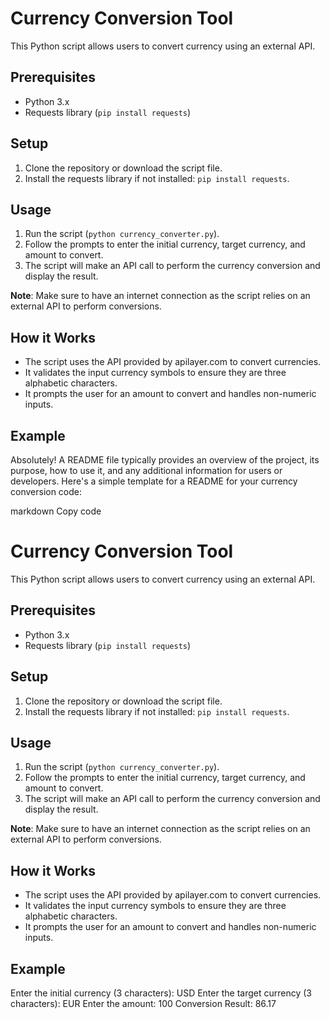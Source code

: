 # Currency Conversion Tool

This Python script allows users to convert currency using an external API.

## Prerequisites

- Python 3.x
- Requests library (`pip install requests`)

## Setup

1. Clone the repository or download the script file.
2. Install the requests library if not installed: `pip install requests`.

## Usage

1. Run the script (`python currency_converter.py`).
2. Follow the prompts to enter the initial currency, target currency, and amount to convert.
3. The script will make an API call to perform the currency conversion and display the result.

**Note**: Make sure to have an internet connection as the script relies on an external API to perform conversions.

## How it Works

- The script uses the API provided by apilayer.com to convert currencies.
- It validates the input currency symbols to ensure they are three alphabetic characters.
- It prompts the user for an amount to convert and handles non-numeric inputs.

## Example


Absolutely! A README file typically provides an overview of the project, its purpose, how to use it, and any additional information for users or developers. Here's a simple template for a README for your currency conversion code:

markdown
Copy code
# Currency Conversion Tool

This Python script allows users to convert currency using an external API.

## Prerequisites

- Python 3.x
- Requests library (`pip install requests`)

## Setup

1. Clone the repository or download the script file.
2. Install the requests library if not installed: `pip install requests`.

## Usage

1. Run the script (`python currency_converter.py`).
2. Follow the prompts to enter the initial currency, target currency, and amount to convert.
3. The script will make an API call to perform the currency conversion and display the result.

**Note**: Make sure to have an internet connection as the script relies on an external API to perform conversions.

## How it Works

- The script uses the API provided by apilayer.com to convert currencies.
- It validates the input currency symbols to ensure they are three alphabetic characters.
- It prompts the user for an amount to convert and handles non-numeric inputs.

## Example

Enter the initial currency (3 characters): USD
Enter the target currency (3 characters): EUR
Enter the amount: 100
Conversion Result: 86.17
